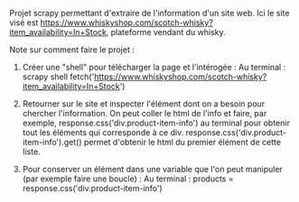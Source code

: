 Projet scrapy permettant d'extraire de l'information d'un site web. Ici le site visé est https://www.whiskyshop.com/scotch-whisky?item_availability=In+Stock, plateforme vendant du whisky.

Note sur comment faire le projet : 

1. Créer une "shell" pour télécharger la page et l'intérogée : 
    Au terminal :
    scrapy shell
    fetch('https://www.whiskyshop.com/scotch-whisky?item_availability=In+Stock')

2. Retourner sur le site et inspecter l'élément dont on a besoin pour chercher l'information. On peut coller le html de l'info et faire, par exemple, response.css('div.product-item-info') au terminal pour obtenir tout les éléments qui corresponde à ce div. response.css('div.product-item-info').get() permet d'obtenir le html du premier élément de cette liste.

3. Pour conserver un élément dans une variable que l'on peut manipuler (par exemple faire une boucle) :
    Au terminal :
    products = response.css('div.product-item-info')